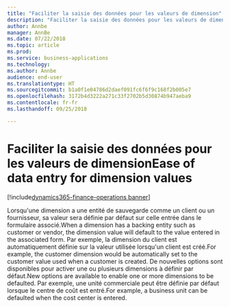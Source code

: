 ```yaml
---
title: "Faciliter la saisie des données pour les valeurs de dimension"
description: "Faciliter la saisie des données pour les valeurs de dimension"
author: Annbe
manager: AnnBe
ms.date: 07/22/2018
ms.topic: article
ms.prod: 
ms.service: business-applications
ms.technology: 
ms.author: Annbe
audience: end-user
ms.translationtype: HT
ms.sourcegitcommit: b1a0f1e04786d2daef091fc6f6f9c168f2b005e7
ms.openlocfilehash: 3172b4d3222a271c33f2702b5d30874b947aeba9
ms.contentlocale: fr-fr
ms.lasthandoff: 09/25/2018

---
```

#  <a name="ease-of-data-entry-for-dimension-values"></a><span data-ttu-id="99373-103">Faciliter la saisie des données pour les valeurs de dimension</span><span class="sxs-lookup"><span data-stu-id="99373-103">Ease of data entry for dimension values</span></span>

[!include[dynamics365-finance-operations banner](../includes/dynamics365-finance-operations.md)]



<span data-ttu-id="99373-104">Lorsqu'une dimension a une entité de sauvegarde comme un client ou un fournisseur, sa valeur sera définie par défaut sur celle entrée dans le formulaire associé.</span><span class="sxs-lookup"><span data-stu-id="99373-104">When a dimension has a backing entity such as customer or vendor, the dimension value will default to the value entered in the associated form.</span></span> <span data-ttu-id="99373-105">Par exemple, la dimension du client est automatiquement définie sur la valeur utilisée lorsqu'un client est créé.</span><span class="sxs-lookup"><span data-stu-id="99373-105">For example, the customer dimension would be automatically set to the customer value used when a customer is created.</span></span> <span data-ttu-id="99373-106">De nouvelles options sont disponibles pour activer une ou plusieurs dimensions à définir par défaut.</span><span class="sxs-lookup"><span data-stu-id="99373-106">New options are available to enable one or more dimensions to be defaulted.</span></span> <span data-ttu-id="99373-107">Par exemple, une unité commerciale peut être définie par défaut lorsque le centre de coût est entré.</span><span class="sxs-lookup"><span data-stu-id="99373-107">For example, a business unit can be defaulted when the cost center is entered.</span></span>

